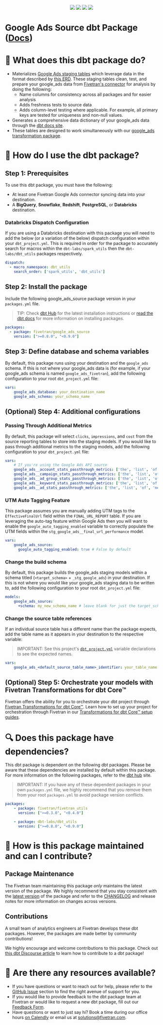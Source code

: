 <p align="center">
    <a alt="License"
        href="https://github.com/fivetran/dbt_google_ads_source/blob/main/LICENSE">
        <img src="https://img.shields.io/badge/License-Apache%202.0-blue.svg" /></a>
    <a alt="dbt-core">
        <img src="https://img.shields.io/badge/dbt_Core™_version->=1.0.0_<2.0.0-orange.svg" /></a>
    <a alt="Maintained?">
        <img src="https://img.shields.io/badge/Maintained%3F-yes-green.svg" /></a>
    <a alt="PRs">
        <img src="https://img.shields.io/badge/Contributions-welcome-blueviolet" /></a>
</p>

# Google Ads Source dbt Package ([Docs](https://fivetran.github.io/dbt_google_ads_source/))
# 📣 What does this dbt package do?
- Materializes [Google Ads staging tables](https://fivetran.github.io/dbt_google_ads_source/#!/overview/google_ads_source/models/?g_v=1&g_e=seeds) which leverage data in the format described by [this ERD](https://fivetran.com/docs/applications/google-ads#schemainformation). These staging tables clean, test, and prepare your google_ads data from [Fivetran's connector](https://fivetran.com/docs/applications/google-ads) for analysis by doing the following:
  - Name columns for consistency across all packages and for easier analysis
  - Adds freshness tests to source data
  - Adds column-level testing where applicable. For example, all primary keys are tested for uniqueness and non-null values.
- Generates a comprehensive data dictionary of your google_ads data through the [dbt docs site](https://fivetran.github.io/dbt_google_ads_source/).
- These tables are designed to work simultaneously with our [google_ads transformation package](https://github.com/fivetran/dbt_google_ads).

# 🎯 How do I use the dbt package?
## Step 1: Prerequisites
To use this dbt package, you must have the following:
- At least one Fivetran Google Ads connector syncing data into your destination. 
- A **BigQuery**, **Snowflake**, **Redshift**, **PostgreSQL**, or **Databricks** destination.

### Databricks Dispatch Configuration
If you are using a Databricks destination with this package you will need to add the below (or a variation of the below) dispatch configuration within your `dbt_project.yml`. This is required in order for the package to accurately search for macros within the `dbt-labs/spark_utils` then the `dbt-labs/dbt_utils` packages respectively.
```yml
dispatch:
  - macro_namespace: dbt_utils
    search_order: ['spark_utils', 'dbt_utils']
```

## Step 2: Install the package
Include the following google_ads_source package version in your `packages.yml` file.
> TIP: Check [dbt Hub](https://hub.getdbt.com/) for the latest installation instructions or [read the dbt docs](https://docs.getdbt.com/docs/package-management) for more information on installing packages.
```yaml
packages:
  - package: fivetran/google_ads_source
    version: [">=0.8.0", "<0.9.0"]
```
## Step 3: Define database and schema variables
By default, this package runs using your destination and the `google_ads` schema. If this is not where your google_ads data is (for example, if your google_ads schema is named `google_ads_fivetran`), add the following configuration to your root `dbt_project.yml` file:

```yml
vars:
    google_ads_database: your_destination_name
    google_ads_schema: your_schema_name 
```

## (Optional) Step 4: Additional configurations
### Passing Through Additional Metrics
By default, this package will select `clicks`, `impressions`, and `cost` from the source reporting tables to store into the staging models. If you would like to pass through additional metrics to the staging models, add the following configuration to your `dbt_project.yml` file:

```yml
vars:
    # If you're using the Google Ads API source
    google_ads__account_stats_passthrough_metrics: ['the', 'list', 'of', 'metric', 'columns', 'to', 'include'] # from google_ads.account_stats
    google_ads__campaign_stats_passthrough_metrics: ['the', 'list', 'of', 'metric', 'columns', 'to', 'include'] # from google_ads.campaign_stats
    google_ads__ad_group_stats_passthrough_metrics: ['the', 'list', 'of', 'metric', 'columns', 'to', 'include'] # from google_ads.ad_group_stats
    google_ads__keyword_stats_passthrough_metrics: ['the', 'list', 'of', 'metric', 'columns', 'to', 'include'] # from google_ads.keyword_stats
    google_ads__ad_stats_passthrough_metrics: ['the', 'list', 'of', 'metric', 'columns', 'to', 'include'] # from google_ads.ad_stats
```

### UTM Auto Tagging Feature
This package assumes you are manually adding UTM tags to the `EffectiveFinalUrl` field within the `FINAL_URL_REPORT` table. If you are leveraging the auto-tag feature within Google Ads then you will want to enable the `google_auto_tagging_enabled` variable to correctly populate the UTM fields within the `stg_google_ads__final_url_performance` model.
```yml
vars:
    google_ads_source:
      google_auto_tagging_enabled: true # False by default
```

### Change the build schema
By default, this package builds the google_ads staging models within a schema titled (`<target_schema>` + `_stg_google_ads`) in your destination. If this is not where you would like your google_ads staging data to be written to, add the following configuration to your root `dbt_project.yml` file:

```yml
models:
    google_ads_source:
      +schema: my_new_schema_name # leave blank for just the target_schema
```
    
### Change the source table references
If an individual source table has a different name than the package expects, add the table name as it appears in your destination to the respective variable:
> IMPORTANT: See this project's [`dbt_project.yml`](https://github.com/fivetran/dbt_google_ads_source/blob/main/dbt_project.yml) variable declarations to see the expected names.
    
```yml
vars:
    google_ads_<default_source_table_name>_identifier: your_table_name 
```

## (Optional) Step 5: Orchestrate your models with Fivetran Transformations for dbt Core™

Fivetran offers the ability for you to orchestrate your dbt project through [Fivetran Transformations for dbt Core™](https://fivetran.com/docs/transformations/dbt). Learn how to set up your project for orchestration through Fivetran in our [Transformations for dbt Core™ setup guides](https://fivetran.com/docs/transformations/dbt#setupguide).
    
# 🔍 Does this package have dependencies?
This dbt package is dependent on the following dbt packages. Please be aware that these dependencies are installed by default within this package. For more information on the following packages, refer to the [dbt hub](https://hub.getdbt.com/) site.
> IMPORTANT: If you have any of these dependent packages in your own `packages.yml` file, we highly recommend that you remove them from your root `packages.yml` to avoid package version conflicts.
```yml
packages:
    - package: fivetran/fivetran_utils
      version: [">=0.3.0", "<0.4.0"]

    - package: dbt-labs/dbt_utils
      version: [">=0.8.0", "<0.9.0"]
```
          
# 🙌 How is this package maintained and can I contribute?
## Package Maintenance
The Fivetran team maintaining this package _only_ maintains the latest version of the package. We highly recommend that you stay consistent with the [latest version](https://hub.getdbt.com/fivetran/google_ads_source/latest/) of the package and refer to the [CHANGELOG](https://github.com/fivetran/dbt_google_ads_source/blob/main/CHANGELOG.md) and release notes for more information on changes across versions.

## Contributions
A small team of analytics engineers at Fivetran develops these dbt packages. However, the packages are made better by community contributions! 

We highly encourage and welcome contributions to this package. Check out [this dbt Discourse article](https://discourse.getdbt.com/t/contributing-to-a-dbt-package/657) to learn how to contribute to a dbt package!

# 🏪 Are there any resources available?
- If you have questions or want to reach out for help, please refer to the [GitHub Issue](https://github.com/fivetran/dbt_google_ads_source/issues/new/choose) section to find the right avenue of support for you.
- If you would like to provide feedback to the dbt package team at Fivetran or would like to request a new dbt package, fill out our [Feedback Form](https://www.surveymonkey.com/r/DQ7K7WW).
- Have questions or want to just say hi? Book a time during our office hours [on Calendly](https://calendly.com/fivetran-solutions-team/fivetran-solutions-team-office-hours) or email us at solutions@fivetran.com.

